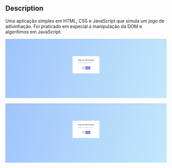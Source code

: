 ## Description
Uma aplicação simples em HTML, CSS e JavaScript que simula um jogo de adivinhação. Foi praticado em especial a manipulação da DOM e algorítimos em JavaScript.

<p align="center">
  <img src="./ReadME_IMG/Guess_ScreenOne.PNG">
</p>
<p align="center">
  <img src="./ReadME_IMG/Guess_ScreenOne.PNG">
</p>
